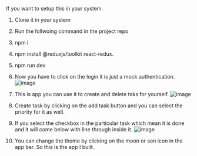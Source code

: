 If you want to setup this in your system.
1) Clone it in your system
2) Run the follwoing command in the project repo
3) npm i
4) npm install @reduxjs/toolkit react-redux.
5) npm run dev
6) Now you have to click on the login it is just a mock authentication.
![image](https://github.com/user-attachments/assets/14e3f45b-84ec-4f00-b6a8-38d0b08b4afd)

7) This is app you can use it to create and delete taks for yourself.
![image](https://github.com/user-attachments/assets/595f43b3-82ef-49c9-ab21-2cb74e272bc3)

8) Create task by clicking on the add task button and you can select the priority for it as well.
9) If you select the checkbox in the particular task which mean it is done and it will come below with line through inside it.
    ![image](https://github.com/user-attachments/assets/0a860159-b440-4f31-8b55-6d4274b38ebe)

10) You can change the theme by clicking on the moon or son icon in the app bar.
So this is the app I built.

